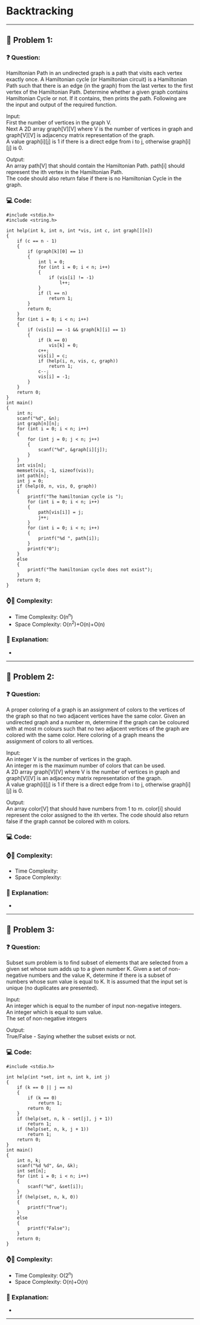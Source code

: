 # Backtracking
---
## 🌟 Problem 1: 
### ❓ Question:

 Hamiltonian Path in an undirected graph is a path that visits each vertex exactly once. A Hamiltonian cycle (or Hamiltonian circuit) is a Hamiltonian Path such that there is an edge (in the graph) from the last vertex to the first vertex of the Hamiltonian Path. Determine whether a given graph contains Hamiltonian Cycle or not. If it contains, then prints the path. Following are the input and output of the required function.

Input:  
First the number of vertices in the graph V.  
Next A 2D array graph[V][V] where V is the number of vertices in graph and graph[V][V] is adjacency matrix representation of the graph.  
A value graph[i][j] is 1 if there is a direct edge from i to j, otherwise graph[i][j] is 0.

Output:  
An array path[V] that should contain the Hamiltonian Path. path[i] should represent the ith vertex in the Hamiltonian Path.  
The code should also return false if there is no Hamiltonian Cycle in the graph.


### 💻 Code:
    
    #include <stdio.h>
    #include <string.h>

    int help(int k, int n, int *vis, int c, int graph[][n])
    {
        if (c == n - 1)
        {
            if (graph[k][0] == 1)
            {
                int l = 0;
                for (int i = 0; i < n; i++)
                {
                    if (vis[i] != -1)
                        l++;
                }
                if (l == n)
                    return 1;
            }
            return 0;
        }
        for (int i = 0; i < n; i++)
        {
            if (vis[i] == -1 && graph[k][i] == 1)
            {
                if (k == 0)
                    vis[k] = 0;
                c++;
                vis[i] = c;
                if (help(i, n, vis, c, graph))
                    return 1;
                c--;
                vis[i] = -1;
            }
        }
        return 0;
    }
    int main()
    {
        int n;
        scanf("%d", &n);
        int graph[n][n];
        for (int i = 0; i < n; i++)
        {
            for (int j = 0; j < n; j++)
            {
                scanf("%d", &graph[i][j]);
            }
        }
        int vis[n];
        memset(vis, -1, sizeof(vis));
        int path[n];
        int j = 0;
        if (help(0, n, vis, 0, graph))
        {
            printf("The hamiltonian cycle is ");
            for (int i = 0; i < n; i++)
            {
                path[vis[i]] = j;
                j++;
            }
            for (int i = 0; i < n; i++)
            {
                printf("%d ", path[i]);
            }
            printf("0");
        }
        else
        {
            printf("The hamiltonian cycle does not exist");
        }
        return 0;
    }

### ⌚🚀 Complexity:

- Time Complexity: O(n<sup>n</sup>)
- Space Complexity: O(n<sup>2</sup>)+O(n)+O(n)

### 🧐 Explanation:

-

---
## 🌟 Problem 2: 
### ❓ Question:

A proper coloring of a graph is an assignment of colors to the vertices of the graph so that no two adjacent vertices have the same color. Given an undirected graph and a number m, determine if the graph can be coloured with at most m colours such that no two adjacent vertices of the graph are colored with the same color. Here coloring of a graph means the assignment of colors to all vertices.

Input:  
An integer V is the number of vertices in the graph.  
An integer m is the maximum number of colors that can be used.  
A 2D array graph[V][V] where V is the number of vertices in graph and graph[V][V] is an adjacency matrix representation of the graph.  
A value graph[i][j] is 1 if there is a direct edge from i to j, otherwise graph[i][j] is 0.

Output:  
An array color[V] that should have numbers from 1 to m. color[i] should represent the color assigned to the ith vertex. The code should also return false if the graph cannot be colored with m colors.

### 💻 Code:
    


### ⌚🚀 Complexity:

- Time Complexity: 
- Space Complexity: 
### 🧐 Explanation:

-

---


## 🌟 Problem 3: 
### ❓ Question:

Subset sum problem is to find subset of elements that are selected from a given set whose sum adds up to a given number K. Given a set of non-negative numbers and the value K, determine if there is a subset of numbers whose sum value is equal to K. It is assumed that the input set is unique (no duplicates are presented).

Input:  
An integer which is equal to the number of input non-negative integers.  
An integer which is equal to sum value.  
The set of non-negative integers

Output:  
True/False - Saying whether the subset exists or not.


### 💻 Code:
    
    #include <stdio.h>

    int help(int *set, int n, int k, int j)
    {
        if (k == 0 || j == n)
        {
            if (k == 0)
                return 1;
            return 0;
        }
        if (help(set, n, k - set[j], j + 1))
            return 1;
        if (help(set, n, k, j + 1))
            return 1;
        return 0;
    }
    int main()
    {
        int n, k;
        scanf("%d %d", &n, &k);
        int set[n];
        for (int i = 0; i < n; i++)
        {
            scanf("%d", &set[i]);
        }
        if (help(set, n, k, 0))
        {
            printf("True");
        }
        else
        {
            printf("False");
        }
        return 0;
    }


### ⌚🚀 Complexity:

- Time Complexity: O(2<sup>n</sup>)
- Space Complexity: O(n)+O(n)

### 🧐 Explanation:

-

---


